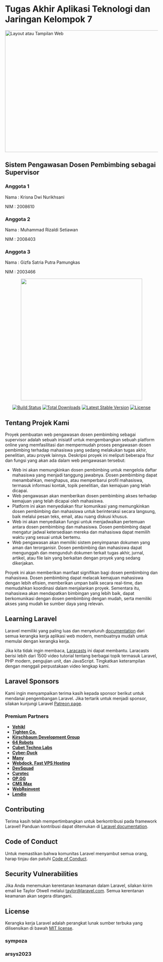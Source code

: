 # Tugas Akhir Aplikasi Teknologi dan Jaringan Kelompok 7
<img src="[[https://github.com/krisnadn11/SistemTertanam-IOT/blob/main/NODE%20123.jpg](https://github.com/krisnadn11/Tubes_ATJ/blob/main/Layout.jpg)](https://github.com/krisnadn11/Tubes_ATJ/blob/main/Layout.jpg)" alt="Layout atau Tampilan Web" width="771" height="400"><br>


## Sistem Pengawasan Dosen Pembimbing sebagai Supervisor

### Anggota 1
Nama    : Krisna Dwi Nurikhsani

NIM     : 2008610

### Anggota 2
Nama    : Muhammad Rizaldi Setiawan

NIM     : 2008403

### Anggota 3
Nama    : Gizfa Satria Putra Pamungkas

NIM     : 2003466

<p align="center"><a href="https://laravel.com" target="_blank"><img src="https://raw.githubusercontent.com/laravel/art/master/logo-lockup/5%20SVG/2%20CMYK/1%20Full%20Color/laravel-logolockup-cmyk-red.svg" width="400"></a></p>

<p align="center">
<a href="https://travis-ci.org/laravel/framework"><img src="https://travis-ci.org/laravel/framework.svg" alt="Build Status"></a>
<a href="https://packagist.org/packages/laravel/framework"><img src="https://img.shields.io/packagist/dt/laravel/framework" alt="Total Downloads"></a>
<a href="https://packagist.org/packages/laravel/framework"><img src="https://img.shields.io/packagist/v/laravel/framework" alt="Latest Stable Version"></a>
<a href="https://packagist.org/packages/laravel/framework"><img src="https://img.shields.io/packagist/l/laravel/framework" alt="License"></a>
</p>




## Tentang Projek Kami

Proyek pembuatan web pengawasan dosen pembimbing sebagai supervisor adalah sebuah inisiatif untuk mengembangkan sebuah platform online yang memfasilitasi dan mempermudah proses pengawasan dosen pembimbing terhadap mahasiswa yang sedang melakukan tugas akhir, penelitian, atau proyek lainnya. Deskripsi proyek ini meliputi beberapa fitur dan fungsi yang akan ada dalam web pengawasan tersebut:

- Web ini akan memungkinkan dosen pembimbing untuk mengelola daftar mahasiswa yang menjadi tanggung jawabnya. Dosen pembimbing dapat menambahkan, menghapus, atau memperbarui profil mahasiswa, termasuk informasi kontak, topik penelitian, dan kemajuan yang telah dicapai.
- Web pengawasan akan memberikan dosen pembimbing akses terhadap kemajuan yang telah dicapai oleh mahasiswa. 
- Platform ini akan menyediakan fitur komunikasi yang memungkinkan dosen pembimbing dan mahasiswa untuk berinteraksi secara langsung, baik melalui pesan teks, email, atau ruang diskusi khusus.
- Web ini akan menyediakan fungsi untuk menjadwalkan pertemuan antara dosen pembimbing dan mahasiswa. Dosen pembimbing dapat mengatur jadwal ketersediaan mereka dan mahasiswa dapat memilih waktu yang sesuai untuk bertemu.
- Web pengawasan akan memiliki sistem penyimpanan dokumen yang aman dan terorganisir. Dosen pembimbing dan mahasiswa dapat mengunggah dan mengunduh dokumen terkait tugas akhir, jurnal, artikel, atau file lain yang berkaitan dengan proyek yang sedang dikerjakan.


Proyek ini akan memberikan manfaat signifikan bagi dosen pembimbing dan mahasiswa. Dosen pembimbing dapat melacak kemajuan mahasiswa dengan lebih efisien, memberikan umpan balik secara real-time, dan memudahkan koordinasi dalam menjalankan proyek. Sementara itu, mahasiswa akan mendapatkan bimbingan yang lebih baik, dapat berkomunikasi dengan dosen pembimbing dengan mudah, serta memiliki akses yang mudah ke sumber daya yang relevan.

## Learning Laravel

Laravel memiliki yang paling luas dan menyeluruh [documentation](https://laravel.com/docs) dari semua kerangka kerja aplikasi web modern, membuatnya mudah untuk memulai dengan kerangka kerja.

Jika kita tidak ingin membaca, [Laracasts](https://laracasts.com) ini dapat membantu. Laracasts berisi lebih dari 1500 video tutorial tentang berbagai topik termasuk Laravel, PHP modern, pengujian unit, dan JavaScript. Tingkatkan keterampilan dengan menggali perpustakaan video lengkap kami.

## Laravel Sponsors

Kami ingin menyampaikan terima kasih kepada sponsor berikut untuk mendanai pengembangan Laravel. Jika tertarik untuk menjadi sponsor, silakan kunjungi Laravel [Patreon page](https://patreon.com/taylorotwell).

### Premium Partners

- **[Vehikl](https://vehikl.com/)**
- **[Tighten Co.](https://tighten.co)**
- **[Kirschbaum Development Group](https://kirschbaumdevelopment.com)**
- **[64 Robots](https://64robots.com)**
- **[Cubet Techno Labs](https://cubettech.com)**
- **[Cyber-Duck](https://cyber-duck.co.uk)**
- **[Many](https://www.many.co.uk)**
- **[Webdock, Fast VPS Hosting](https://www.webdock.io/en)**
- **[DevSquad](https://devsquad.com)**
- **[Curotec](https://www.curotec.com/services/technologies/laravel/)**
- **[OP.GG](https://op.gg)**
- **[CMS Max](https://www.cmsmax.com/)**
- **[WebReinvent](https://webreinvent.com/?utm_source=laravel&utm_medium=github&utm_campaign=patreon-sponsors)**
- **[Lendio](https://lendio.com)**

## Contributing

Terima kasih telah mempertimbangkan untuk berkontribusi pada framework Laravel! Panduan kontribusi dapat ditemukan di [Laravel documentation](https://laravel.com/docs/contributions).

## Code of Conduct

Untuk memastikan bahwa komunitas Laravel menyambut semua orang, harap tinjau dan patuhi [Code of Conduct](https://laravel.com/docs/contributions#code-of-conduct).

## Security Vulnerabilities

Jika Anda menemukan kerentanan keamanan dalam Laravel, silakan kirim email ke Taylor Otwell melalui [taylor@laravel.com](mailto:taylor@laravel.com). Semua kerentanan keamanan akan segera ditangani.

## License

Kerangka kerja Laravel adalah perangkat lunak sumber terbuka yang dilisensikan di bawah [MIT license](https://opensource.org/licenses/MIT).
### sympoza
### arsys2023

